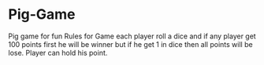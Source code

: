 # Pig-Game
Pig game for fun
Rules for Game
each player roll a dice and if any player get 100 points first he will be winner but if he get 1 in dice then all points will be lose.
Player can hold his point.

